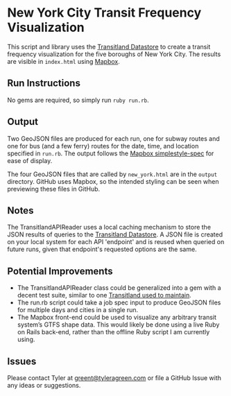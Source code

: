 # New York City Transit Frequency Visualization

This script and library uses the [Transitland Datastore](https://github.com/transitland/transitland-datastore) to create a transit frequency visualization for the five boroughs of New York City. The results are visible in `index.html` using [Mapbox](https://github.com/mapbox).

## Run Instructions
No gems are required, so simply run `ruby run.rb`.

## Output
Two GeoJSON files are produced for each run, one for subway routes and one for bus (and a few ferry) routes for the date, time, and location specified in `run.rb`. The output follows the [Mapbox simplestyle-spec](https://github.com/mapbox/simplestyle-spec/tree/master/1.1.0) for ease of display.

The four GeoJSON files that are called by `new_york.html` are in the `output` directory. GitHub uses Mapbox, so the intended styling can be seen when previewing these files in GitHub.

## Notes
The TransitlandAPIReader uses a local caching mechanism to store the JSON results of queries to the [Transitland Datastore](https://github.com/transitland/transitland-datastore). A JSON file is created on your local system for each API 'endpoint' and is reused when queried on future runs, given that endpoint's requested options are the same.

## Potential Improvements
- The TransitlandAPIReader class could be generalized into a gem with a decent test suite, similar to one [Transitland used to maintain](https://github.com/transitland/transitland-ruby-client).
- The run.rb script could take a job spec input to produce GeoJSON files for multiple days and cities in a single run.
- The Mapbox front-end could be used to visualize any arbitrary transit system’s GTFS shape data. This would likely be done using a live Ruby on Rails back-end, rather than the offline Ruby script I am currently using.

## Issues
Please contact Tyler at [greent@tyleragreen.com](mailto:greent@tyleragreen.com) or file a GitHub Issue with any ideas or suggestions.
